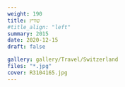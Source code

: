 ```yaml
---
weight: 190
title: שוויץ
#title_align: "left"
summary: 2015
date: 2020-12-15
draft: false

gallery: gallery/Travel/Switzerland
files: "*.jpg"
cover: R3104165.jpg
---
```

